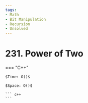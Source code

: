 ```yaml
---
tags:
- Math
- Bit Manipulation
- Recursion
- Unsolved
---
```



# 231. Power of Two

=== "C++"

    $Time: O()$

    $Space: O()$

    ``` c++
    ```
